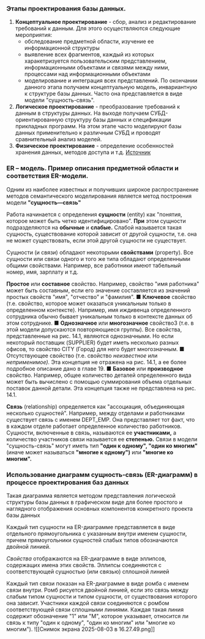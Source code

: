 ### Этапы проектирования базы данных. 
1. **Концептуальное проектирование** - сбор, анализ и редактирование требований к данным. Для этого осуществляются следующие мероприятия:
    - обследование предметной области, изучение ее информационной структуры
    - выявление всех фрагментов, каждый из которых харакетризуется пользовательским представлением, информационными объектами и связями между ними, процессами над информационными объектами
    - моделирование и интеграция всех представлений. По окончании данного этапа получаем концептуальную модель, инвариантную к структуре базы данных. Часто она представляется в виде модели "сущность-связь".
2. **Логическое проектирование** - преобразование требований к данным в структуры данных. На выходе получаем СУБД-ориентированную структуру базы данных и спецификации прикладных программ. На этом этапе часто моделируют базы данных применительно к различным СУБД и проводят сравнительный анализ моделей.
3. **Физическое проектирование** - определение особенностей хранения данных, методов доступа и т.д.
[Источник](https://dit.isuct.ru/IVT/BOOKS/DBMS/DBMS14/ch_5_1.html)
### ER – модель. Пример описания предметной области и соответствия ER-модели. 
Одним из наиболее известных и получивших широкое распространение методов семантического моделирования является метод построения модели **"сущность—связь"**

Работа начинается с определения **сущности** (entity) как "понятия, которое может быть четко идентифицировано". **При** этом сущности подразделяются на **обычные** и **слабые.** Слабой называется такая сущность, существование которой зависит от другой сущности, т.е. она не может существовать, если этой другой сущности не существует.

Сущности (и связи) обладают некоторыми **свойствами** (property). Все сущности или связи одного и того же типа обладают определенными общими свойствами. Например, все работники имеют табельный номер, имя, зарплату и т.д.

**Простое** или **составное** свойство. Например, свойство "имя работника" может быть составным, если его значение составляется из значений простых свойств "имя", "отчество" и "фамилия".
■ **Ключевое** свойство (т.е. свойство, которое может оказаться уникальным только в определенном контексте). Например, имя иждивенца определенного сотрудника обычно бывает уникальным только в контексте данных об этом сотруднике.
■ **Однозначное** или **многозначное** свойство3 (т.е. в этой модели допускаются повторяющиеся группы). Все свойства, представленные на рис. 14.1, являются однозначными. Но если некоторый поставщик (SUPPLIER) будет иметь несколько разных офисов, то свойство CITY (Город) для него будет многозначным.
■ Отсутствующее свойство (т.е. свойство _неизвестное_ или _неприменимое)._ Эта концепция не отражена на рис. 14.1, а ее более подробное описание дано в главе 19.
■ **Базовое** или **производное** свойство. Например, общее количество деталей определенного вида может быть вычислено с помощью суммирования объема отдельных поставок данной детали. Эта концепция также не представлена на рис. 14.1.

**Связь** (relationship) определяется как "ассоциация, объединяющая несколько сущностей". Например, между отделами и работниками существует связь с именем DEPT_EMP. Она представляет тот факт, что в каждом отделе работает определенное количество работников.
Сущности, включенные в связь, называются ее **участниками,** а количество участников связи называется ее **степенью.**
Связи в модели "сущность-связь" могут иметь тип **"один к одному", "один ко многим"** (иначе может называться **"многие к одному")** или **"многие ко многим".**

### Использование диаграмм сущность-связь (ER-диаграмм) в процессе проектирования баз данных
Такая диаграмма является методом представления логической структуры базы данных в графическом виде для более простого и наглядного отображения основных компонентов конкретного проекта базы данных

Каждый тип сущности на ER-диаграмме представляется в виде отдельного прямоугольника с указанным внутри именем сущности, причем прямоугольники сущностей слабых типов обозначаются двойной линией.

_Свойства_ отображаются на ER-диаграмме в виде эллипсов, содержащих имена этих свойств. Эллипсы соединяются с соответствующей сущностью (или связью) сплошной линией

Каждый тип связи показан на ER-диаграмме в виде ромба с именем связи внутри. Ромб рисуется двойной линией, если это связь между слабым типом сущности и типом сущности, от существования которого она зависит. Участники каждой связи соединяются с ромбом соответствующей связи сплошными линиями. Каждая такая линия содержит обозначение "1" или "М", которое указывает, относится ли связь к типу "один к одному", "один ко многим" или "многие ко многим").
![[Снимок экрана 2025-08-03 в 16.27.49.png]]